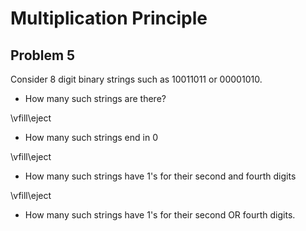# Multiplication Principle

## Problem 5

Consider 8 digit binary strings such as $10011011$ or $00001010$.

- How many such strings are there?

\vfill\eject

- How many such strings end in $0$

\vfill\eject

- How many such strings have $1$'s for their second and fourth digits

\vfill\eject

- How many such strings have $1$'s for their second OR fourth digits.


